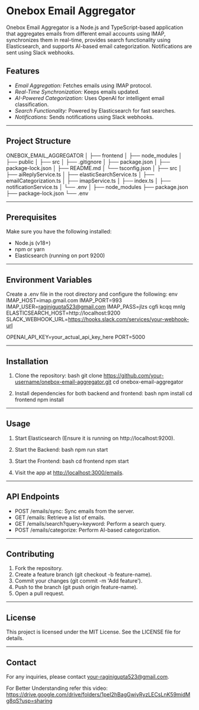 # Onebox Email Aggregator

Onebox Email Aggregator is a Node.js and TypeScript-based application that aggregates emails from different email accounts using IMAP, synchronizes them in real-time, provides search functionality using Elasticsearch, and supports AI-based email categorization. Notifications are sent using Slack webhooks.

## Features
- *Email Aggregation:* Fetches emails using IMAP protocol.
- *Real-Time Synchronization:* Keeps emails updated.
- *AI-Powered Categorization:* Uses OpenAI for intelligent email classification.
- *Search Functionality:* Powered by Elasticsearch for fast searches.
- *Notifications:* Sends notifications using Slack webhooks.

---

## Project Structure

ONEBOX_EMAIL_AGGREGATOR
│
├── frontend
│   ├── node_modules
│   ├── public
│   ├── src
│   ├── .gitignore
│   ├── package.json
│   ├── package-lock.json
│   ├── README.md
│   └── tsconfig.json
│
├── src
│   ├── aiReplyService.ts
│   ├── elasticSearchService.ts
│   ├── emailCategorization.ts
│   ├── imapService.ts
│   ├── index.ts
│   ├── notificationService.ts
│   └── .env
│
├── node_modules
├── package.json
├── package-lock.json
└── .env


---

## Prerequisites
Make sure you have the following installed:
- Node.js (v18+)
- npm or yarn
- Elasticsearch (running on port 9200)

---

## Environment Variables
Create a .env file in the root directory and configure the following:
env
IMAP_HOST=imap.gmail.com
IMAP_PORT=993
IMAP_USER=raginigupta523@gmail.com
IMAP_PASS=jlzs cgfi kcqq mnlg
ELASTICSEARCH_HOST=http://localhost:9200
SLACK_WEBHOOK_URL=https://hooks.slack.com/services/your-webhook-url

OPENAI_API_KEY=your_actual_api_key_here
PORT=5000


---

## Installation
1. Clone the repository:
bash
git clone https://github.com/your-username/onebox-email-aggregator.git
cd onebox-email-aggregator


2. Install dependencies for both backend and frontend:
bash
npm install
cd frontend
npm install


---

## Usage
1. Start Elasticsearch (Ensure it is running on http://localhost:9200).
2. Start the Backend:
bash
npm run start

3. Start the Frontend:
bash
cd frontend
npm start

4. Visit the app at [http://localhost:3000/emails](http://localhost:3000/emails).

---

## API Endpoints
- POST /emails/sync: Sync emails from the server.
- GET /emails: Retrieve a list of emails.
- GET /emails/search?query=keyword: Perform a search query.
- POST /emails/categorize: Perform AI-based categorization.

---

## Contributing
1. Fork the repository.
2. Create a feature branch (git checkout -b feature-name).
3. Commit your changes (git commit -m 'Add feature').
4. Push to the branch (git push origin feature-name).
5. Open a pull request.

---

## License
This project is licensed under the MIT License. See the LICENSE file for details.

---

## Contact
For any inquiries, please contact your-raginigupta523@gmail.com.


For Better Understanding refer this video: https://drive.google.com/drive/folders/1peI2hBagGwiyRyzLECsLnK59midMg8qS?usp=sharing
